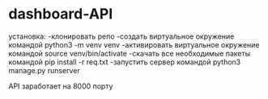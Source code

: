 # dashboard-API

установка:
-клонировать репо
-создать виртуальное окружение командой python3 -m venv venv
-активировать виртуальное окружение командой source venv/bin/activate
-скачать все необходимые пакеты командой pip install -r req.txt
-запустить сервер командой python3 manage.py runserver

API заработает на 8000 порту


